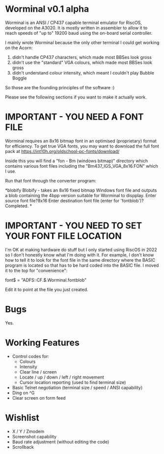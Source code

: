 Worminal v0.1 alpha
===================

Worminal is an ANSI / CP437 capable terminal emulator for RiscOS, developed on
the A3020. It is mostly written in assembler to allow it to reach speeds of 
"up to" 19200 baud using the on-board serial controller.

I mainly wrote Worminal because the only other terminal I could get working on
the Acorn:
1) didn't handle CP437 characters, which made most BBSes look gross
2) didn't use the "standard" VGA colours, which made most BBSes look gross
3) didn't understand colour intensity, which meant I couldn't play Bubble Boggle

So those are the founding principles of the software :)

Please see the following sections if you want to make it actually work.

IMPORTANT - YOU NEED A FONT FILE
================================

Worminal requires an 8x16 bitmap font in an optimised (proprietary) format for
efficiency. To get true VGA fonts, you may want to download the full font pack
at https://int10h.org/oldschool-pc-fonts/download/

Inside this you will find a "fon - Bm (windows bitmap)" directory which contains
various font files including the "Bm437_IGS_VGA_8x16.FON" which I use.

Run that font through the converter program:

*blobify
Blobify - takes an 8x16 fixed bitmap Windows font file
and outputs a blob containing the 4bpp version suitable
for Worminal to dispplay.
Enter source font file?8x16
Enter destination font file (enter for 'fontblob')?
Completed.
*

IMPORTANT - YOU NEED TO SET YOUR FONT FILE LOCATION
===================================================

I'm OK at making hardware do stuff but I only started using RiscOS in 2022 so I
don't honestly know what I'm doing with it. For example, I don't know how to
tell it to look for the font file in the same directory where the BASIC program
is located so that has to be hard coded into the BASIC file. I moved it to the
top for "convenience":

font$ = "ADFS::CF.$.Worminal.fontblob"

Edit it to point at the file you just created.
 
Bugs
====

Yes.

Working Features
================
- Control codes for:
  - Colours
  - Intensity
  - Clear line / screen
  - Locate / up / down / left / right movement
  - Cursor location reporting (used to find terminal size)
- Basic Telnet negotiation (terminal size / speed / ANSI capability)
- Ding on ^G
- Clear screen on form feed

Wishlist
========

- X / Y / Zmodem
- Screenshot capability
- Baud rate adjustment (without editing the code)
- Scrollback
